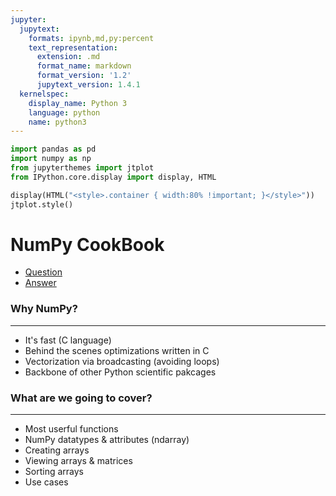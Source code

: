 ```yaml
---
jupyter:
  jupytext:
    formats: ipynb,md,py:percent
    text_representation:
      extension: .md
      format_name: markdown
      format_version: '1.2'
      jupytext_version: 1.4.1
  kernelspec:
    display_name: Python 3
    language: python
    name: python3
---
```


```python
import pandas as pd
import numpy as np
from jupyterthemes import jtplot
from IPython.core.display import display, HTML

display(HTML("<style>.container { width:80% !important; }</style>"))
jtplot.style()
```

# NumPy CookBook


* [Question](https://github.com/mrdbourke/zero-to-mastery-ml/blob/master/section-2-data-science-and-ml-tools/numpy-exercises.ipynb)  
* [Answer](https://github.com/mrdbourke/zero-to-mastery-ml/blob/master/section-2-data-science-and-ml-tools/numpy-exercises-solutions.ipynb)


### Why NumPy?
---
* It's fast (C language)
* Behind the scenes optimizations written in C
* Vectorization via broadcasting (avoiding loops)
* Backbone of other Python scientific pakcages


### What are we going to cover?
---
* Most userful functions
* NumPy datatypes & attributes (ndarray)
* Creating arrays
* Viewing arrays & matrices
* Sorting arrays
* Use cases
